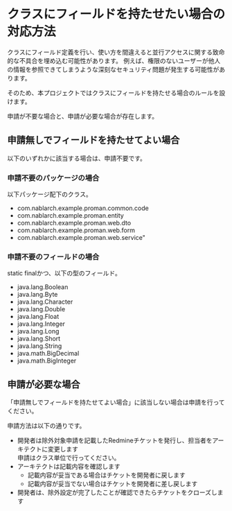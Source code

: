 # クラスにフィールドを持たせたい場合の対応方法

クラスにフィールド定義を行い、使い方を間違えると並行アクセスに関する致命的な不具合を埋め込む可能性があります。
例えば、権限のないユーザーが他人の情報を参照できてしまうような深刻なセキュリティ問題が発生する可能性があります。

そのため、本プロジェクトではクラスにフィールドを持たせる場合のルールを設けます。

申請が不要な場合と、申請が必要な場合が存在します。

## 申請無しでフィールドを持たせてよい場合

以下のいずれかに該当する場合は、申請不要です。

### 申請不要のパッケージの場合
以下パッケージ配下のクラス。
-  com.nablarch.example.proman.common.code
-  com.nablarch.example.proman.entity
-  com.nablarch.example.proman.web.dto
-  com.nablarch.example.proman.web.form
-  com.nablarch.example.proman.web.service"

### 申請不要のフィールドの場合
static finalかつ、以下の型のフィールド。
- java.lang.Boolean
- java.lang.Byte
- java.lang.Character
- java.lang.Double
- java.lang.Float
- java.lang.Integer
- java.lang.Long
- java.lang.Short
- java.lang.String
- java.math.BigDecimal
- java.math.BigInteger


## 申請が必要な場合

「申請無しでフィールドを持たせてよい場合」に該当しない場合は申請を行ってください。

申請方法は以下の通りです。

- 開発者は除外対象申請を記載したRedmineチケットを発行し、担当者をアーキテクトに変更します  
  申請はクラス単位で行ってください。 
- アーキテクトは記載内容を確認します
  - 記載内容が妥当である場合はチケットを開発者に戻します
  - 記載内容が妥当でない場合はチケットを開発者に差し戻します
- 開発者は、除外設定が完了したことが確認できたらチケットをクローズします
